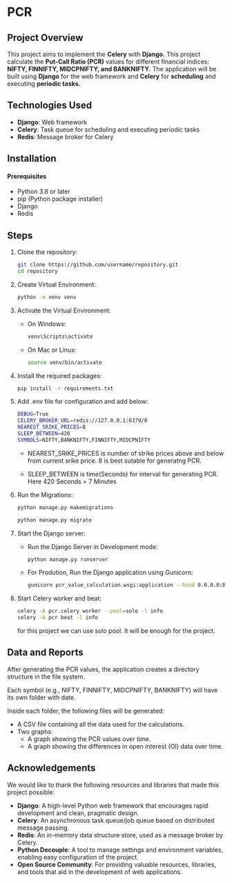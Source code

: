 # PCR

## Project Overview

This project aims to implement the **Celery** with **Django.**
This project calculate the **Put-Call Ratio (PCR)** values for different financial indices: **NIFTY, FINNIFTY, MIDCPNIFTY, and BANKNIFTY.** The application will be built using **Django** for the web framework and **Celery** for **scheduling** and executing **periodic tasks.**


## Technologies Used

- **Django**: Web framework
- **Celery**: Task queue for scheduling and executing periodic tasks
- **Redis**: Message broker for Celery

## Installation

#### Prerequisites

* Python 3.8 or later
* pip (Python package installer)
* Django
* Redis

## Steps

1. Clone the repository:
    ```bash
    git clone https://github.com/username/repository.git
    cd repository
    ```

2. Create Virtual Environment:

    ```bash
    python -m venv venv
    ```

3. Activate the Virtual Environment:

    * On Windows:

        ```bash
        venv\Scripts\activate
        ```

    * On Mac or Linux:

        ```bash
        source venv/bin/activate
        ```

4. Install the required packages:

    ```bash
    pip install -r requirements.txt
    ```

5. Add .env file for configuration and add below:

    ```bash
    DEBUG=True
    CELERY_BROKER_URL=redis://127.0.0.1:6379/0
    NEAREST_SRIKE_PRICES=8
    SLEEP_BETWEEN=420
    SYMBOLS=NIFTY,BANKNIFTY,FINNIFTY,MIDCPNIFTY
    ```

    * NEAREST_SRIKE_PRICES is number of strike prices above and below from current srike price. 8 is best sutable for generatng PCR.

    * SLEEP_BETWEEN is time(Seconds) for interval for generating PCR. Here 420 Seconds = 7 Minutes

6. Run the Migrations:

    ```bash
    python manage.py makemigrations

    python manage.py migrate
    ```

7. Start the Django server:

    * Run the Django Server in Development mode:

        ```bash
        python manage.py runserver
        ```

    * For Prodution, Run the Django application using Gunicorn:
        ```bash
        gunicorn pcr_value_calculation.wsgi:application --bind 0.0.0.0:8000
        ```

8. Start Celery worker and beat:

    ```bash
    celery -A pcr.celery worker --pool=solo -l info
    celery -A pcr beat -l info
    ```

    for this project we can use solo pool. It will be enough for the project.

## Data and Reports

After generating the PCR values, the application creates a directory structure in the file system.

Each symbol (e.g., NIFTY, FINNIFTY, MIDCPNIFTY, BANKNIFTY) will have its own folder with date.

Inside each folder, the following files will be generated:

- A CSV file containing all the data used for the calculations.
- Two graphs:
  - A graph showing the PCR values over time.
  - A graph showing the differences in open interest (OI) data over time.


## Acknowledgements

We would like to thank the following resources and libraries that made this project possible:

* **Django**: A high-level Python web framework that encourages rapid development and clean, pragmatic design.
* **Celery**: An asynchronous task queue/job queue based on distributed message passing.
* **Redis**: An in-memory data structure store, used as a message broker by Celery.
* **Python Decouple**: A tool to manage settings and environment variables, enabling easy configuration of the project.
* **Open Source Community**: For providing valuable resources, libraries, and tools that aid in the development of web applications.
